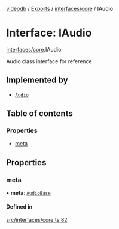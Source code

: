 [videodb](../README.md) / [Exports](../modules.md) / [interfaces/core](../modules/interfaces_core.md) / IAudio

# Interface: IAudio

[interfaces/core](../modules/interfaces_core.md).IAudio

Audio class interface for reference

## Implemented by

- [`Audio`](../classes/core_audio.Audio.md)

## Table of contents

### Properties

- [meta](interfaces_core.IAudio.md#meta)

## Properties

### meta

• **meta**: [`AudioBase`](interfaces_core.AudioBase.md)

#### Defined in

[src/interfaces/core.ts:82](https://github.com/video-db/videodb-node/blob/583396d/src/interfaces/core.ts#L82)
